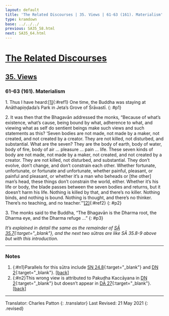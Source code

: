 ```yaml
---
layout: default
title: 'The Related Discourses | 35. Views | 61-63 (161). Materialism'
type: kramdown
base: ../../../
previous: SA35_58.html
next: SA35_64.html
---
```


# [The Related Discourses](../index.html)
## [35. Views](index.html)
### 61-63 (161). Materialism

1\. Thus I have heard:[\[1\]](#n1){:#ref1} One time, the Buddha was staying at Anāthapiṇḍada’s Park in Jeta’s Grove of Śrāvastī.
{: #p1}

2\. It was then that the Bhagavān addressed the monks, “Because of what’s existence, what’s cause, being bound by what, adherence to what, and viewing what as self do sentient beings make such views and such statements as this? ‘Seven bodies are not made, not made by a maker, not created, and not created by a creator. They are not killed, not disturbed, and substantial. What are the seven? They are the body of earth, body of water, body of fire, body of air … pleasure … pain … life. These seven kinds of body are not made, not made by a maker, not created, and not created by a creator. They are not killed, not disturbed, and substantial. They don’t evolve, don’t change, and don’t constrain each other. Whether fortunate, unfortunate, or fortunate and unfortunate, whether painful, pleasant, or painful and pleasant, or whether it’s a man who beheads or [the other] man’s head, these things don’t constrain the world, either. Whether it’s his life or body, the blade passes between the seven bodies and returns, but it doesn’t harm his life. Nothing is killed by that, and there’s no killer. Nothing binds, and nothing is bound. Nothing is thought, and there’s no thinker. There’s no teaching, and no teacher.’”[\[2\]](#n2){:#ref2}
{: #p2}

3\. The monks said to the Buddha, “The Bhagavān is the Dharma root, the Dharma eye, and the Dharma refuge …”
{: #p3}

<em>It’s explained in detail the same as the remainder of [SĀ 35.7](SA35_7.html){:target="_blank"}, and the next two sūtras are like SĀ 35.8-9 above but with this introduction.</em>

---

### Notes

1. {:#n1}Parallels for this sūtra include [SN 24.8](https://suttacentral.net/sn24.8){:target="_blank"} and [DN 2](https://suttacentral.net/dn2){:target="_blank"}. [\[back\]](#ref1)
2. {:#n2}This wrong view is attributed to Pakudha Kaccāyana  in [DN 2](https://suttacentral.net/dn2){:target="_blank"} but doesn’t appear in [DĀ 27](../../dirgha/DA_27.html){:target="_blank"}. [\[back\]](#ref2)

---

Translator: Charles Patton
{: .translator}
Last Revised: 21 May 2021
{: .revised}